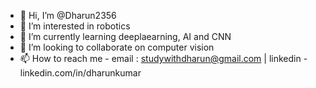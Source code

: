 - 👋 Hi, I’m @Dharun2356
- 👀 I’m interested in robotics
- 🌱 I’m currently learning deeplaearning, AI and CNN
- 💞️ I’m looking to collaborate on computer vision
- 📫 How to reach me - email : studywithdharun@gmail.com | linkedin - linkedin.com/in/dharunkumar
<!---
Dharun2356/Dharun2356 is a ✨ special ✨ repository because its `README.md` (this file) appears on your GitHub profile.
You can click the Preview link to take a look at your changes.
--->

